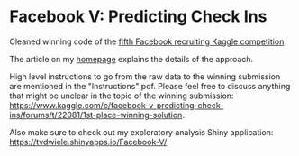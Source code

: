 # Facebook V: Predicting Check Ins
Cleaned winning code of the [fifth Facebook recruiting Kaggle competition](https://www.kaggle.com/c/facebook-v-predicting-check-ins).

The article on my [homepage](https://ttvand.github.io/Winning-approach-of-the-Facebook-V-Kaggle-competition/) explains the details of the approach.

High level instructions to go from the raw data to the winning submission are mentioned in the "Instructions" pdf. Please feel free to discuss anything that might be unclear in the topic of the winning submission: https://www.kaggle.com/c/facebook-v-predicting-check-ins/forums/t/22081/1st-place-winning-solution.

Also make sure to check out my exploratory analysis Shiny application: https://tvdwiele.shinyapps.io/Facebook-V/
